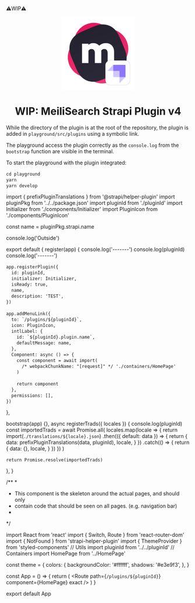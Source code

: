 ⚠️WIP⚠️

<p align="center">
  <img src="https://raw.githubusercontent.com/meilisearch/integration-guides/main/assets/logos/meilisearch_strapi.svg" alt="MeiliSearch-Strapi" width="200" height="200" />
</p>

<h1 align="center">WIP: MeiliSearch Strapi Plugin v4</h1>

While the directory of the plugin is at the root of the repository, the plugin is added in `playground/src/plugins` using a symbolic link.

The playground access the plugin correctly as the `console.log` from the `bootstrap` function are visible in the terminal.

To start the playground with the plugin integrated:
```
cd playground
yarn
yarn develop
```



import { prefixPluginTranslations } from '@strapi/helper-plugin'
import pluginPkg from '../../package.json'
import pluginId from './pluginId'
import Initializer from './components/Initializer'
import PluginIcon from './components/PluginIcon'

const name = pluginPkg.strapi.name

console.log('Outside')

export default {
  register(app) {
    console.log('-------')
    console.log(pluginId)
    console.log('-------')

    app.registerPlugin({
      id: pluginId,
      initializer: Initializer,
      isReady: true,
      name,
      description: 'TEST',
    })

    app.addMenuLink({
      to: `/plugins/${pluginId}`,
      icon: PluginIcon,
      intlLabel: {
        id: `${pluginId}.plugin.name`,
        defaultMessage: name,
      },
      Component: async () => {
        const component = await import(
          /* webpackChunkName: "[request]" */ './containers/HomePage'
        )

        return component
      },
      permissions: [],
    })
  },

  bootstrap(app) {},
  async registerTrads({ locales }) {
    console.log(pluginId)
    const importedTrads = await Promise.all(
      locales.map(locale => {
        return import(`./translations/${locale}.json`)
          .then(({ default: data }) => {
            return {
              data: prefixPluginTranslations(data, pluginId),
              locale,
            }
          })
          .catch(() => {
            return {
              data: {},
              locale,
            }
          })
      })
    )

    return Promise.resolve(importedTrads)
  },
}


/**
 *
 * This component is the skeleton around the actual pages, and should only
 * contain code that should be seen on all pages. (e.g. navigation bar)
 *
 */

import React from 'react'
import { Switch, Route } from 'react-router-dom'
import { NotFound } from 'strapi-helper-plugin'
import { ThemeProvider } from 'styled-components'
// Utils
import pluginId from '../../pluginId'
// Containers
import HomePage from '../HomePage'

const theme = {
  colors: {
    backgroundColor: '#ffffff',
    shadows: '#e3e9f3',
  },
}

const App = () => {
  return (
    <ThemeProvider theme={theme}>
      <Switch>
        <Route path={`/plugins/${pluginId}`} component={HomePage} exact />
        <Route component={NotFound} />
      </Switch>
    </ThemeProvider>
  )
}

export default App
